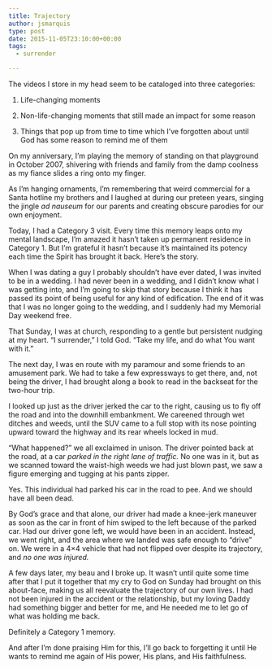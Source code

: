```yaml
---
title: Trajectory
author: jsmarquis
type: post
date: 2015-11-05T23:10:00+00:00
tags:
  - surrender

---
```

The videos I store in my head seem to be cataloged into three categories:
  
1. Life-changing moments
  
2. Non-life-changing moments that still made an impact for some reason
  
3. Things that pop up from time to time which I&#8217;ve forgotten about until God has some reason to remind me of them

On my anniversary, I&#8217;m playing the memory of standing on that playground in October 2007, shivering with friends and family from the damp coolness as my fiance slides a ring onto my finger.

As I&#8217;m hanging ornaments, I&#8217;m remembering that weird commercial for a Santa hotline my brothers and I laughed at during our preteen years, singing the jingle _ad nauseum_ for our parents and creating obscure parodies for our own enjoyment.

Today, I had a Category 3 visit. Every time this memory leaps onto my mental landscape, I&#8217;m amazed it hasn&#8217;t taken up permanent residence in Category 1. But I&#8217;m grateful it hasn&#8217;t because it&#8217;s maintained its potency each time the Spirit has brought it back. Here&#8217;s the story.

When I was dating a guy I probably shouldn&#8217;t have ever dated, I was invited to be in a wedding. I had never been in a wedding, and I didn&#8217;t know what I was getting into, and I&#8217;m going to skip that story because I think it has passed its point of being useful for any kind of edification. The end of it was that I was no longer going to the wedding, and I suddenly had my Memorial Day weekend free.

That Sunday, I was at church, responding to a gentle but persistent nudging at my heart. &#8220;I surrender,&#8221; I told God. &#8220;Take my life, and do what You want with it.&#8221;

The next day, I was en route with my paramour and some friends to an amusement park. We had to take a few expressways to get there, and, not being the driver, I had brought along a book to read in the backseat for the two-hour trip.

I looked up just as the driver jerked the car to the right, causing us to fly off the road and into the downhill embankment. We careened through wet ditches and weeds, until the SUV came to a full stop with its nose pointing upward toward the highway and its rear wheels locked in mud.

&#8220;What happened?&#8221; we all exclaimed in unison. The driver pointed back at the road, at a car _parked in the right lane of traffic._ No one was in it, but as we scanned toward the waist-high weeds we had just blown past, we saw a figure emerging and tugging at his pants zipper.

Yes. This individual had parked his car in the road to pee. And we should have all been dead.

By God&#8217;s grace and that alone, our driver had made a knee-jerk maneuver as soon as the car in front of him swiped to the left because of the parked car. Had our driver gone left, we would have been in an accident. Instead, we went right, and the area where we landed was safe enough to &#8220;drive&#8221; on. We were in a 4&#215;4 vehicle that had not flipped over despite its trajectory, and _no one was injured._

A few days later, my beau and I broke up. It wasn&#8217;t until quite some time after that I put it together that my cry to God on Sunday had brought on this about-face, making us all reevaluate the trajectory of our own lives. I had not been injured in the accident or the relationship, but my loving Daddy had something bigger and better for me, and He needed me to let go of what was holding me back.

Definitely a Category 1 memory.
  
And after I&#8217;m done praising Him for this, I&#8217;ll go back to forgetting it until He wants to remind me again of His power, His plans, and His faithfulness.
